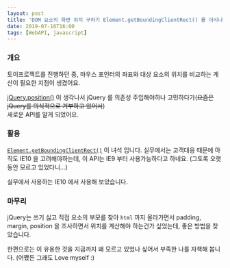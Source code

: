 ```yaml
---
layout: post
title: 'DOM 요소의 화면 위치 구하기 Element.getBoundingClientRect() 를 아시나요?'
date: 2019-07-16T16:00
tags: [WebAPI, javascript]
---
```


### 개요
토이프로젝트를 진행하던 중, 마우스 포인터의 좌표와 대상 요소의 위치를 비교하는 계산이 필요한 지점이 생겼어요.

[jQuery.position()](https://api.jquery.com/position/) 이 생각나서 jQuery 를 의존성 주입해야하나 고민하다가(~~요즘은 jQuery를 의식적으로 거부하고 있어서~~)  
새로운 API를 알게 되었어요.

### 활용
[`Element.getBoundingClientRect()`](https://developer.mozilla.org/en-US/docs/Web/API/Element/getBoundingClientRect) 이 녀석 입니다. 실무에서는 고객대응 때문에 아직도 IE10 을 고려해야하는데, 이 API는 IE9 부터 사용가능하다고 하네요. (그토록 오랫동안 모르고 있었다니...)

[](/files/20190716/scr.png)

실무에서 사용하는 IE10 에서 사용해 보았습니다.

### 마무리
jQuery는 쓰기 싫고 직접 요소의 부모를 찾아 `html` 까지 올라가면서 padding, margin, position 을 조사하면서 위치를 계산해야 하는건가 싶었는데, 좋은 방법을 찾았습니다.

한편으로는 이 유용한 것을 지금까지 왜 모르고 있었나 싶어서 부족한 나를 자책해 봅니다. (어쨌든 그래도 Love myself :)